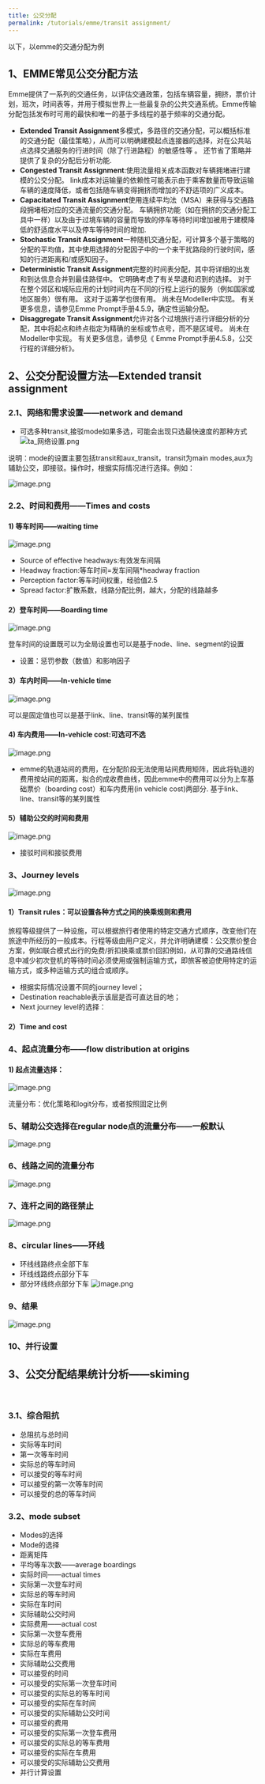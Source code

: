```yaml
---
title: 公交分配
permalink: /tutorials/emme/transit assignment/
---
```


以下，以emme的交通分配为例

## 1、EMME常见公交分配方法

Emme提供了一系列的交通任务，以评估交通政策，包括车辆容量，拥挤，票价计划，班次，时间表等，并用于模拟世界上一些最复杂的公共交通系统。Emme传输分配包括发布时可用的最快和唯一的基于多线程的基于频率的交通分配。


- **Extended Transit Assignment**多模式，多路径的交通分配，可以概括标准的交通分配（最佳策略），从而可以明确建模起点连接器的选择，对在公共站点选择交通服务的行进时间（除了行进路程）的敏感性等 。 还节省了策略并提供了复杂的分配后分析功能.
- **Congested Transit Assignment**:使用流量相关成本函数对车辆拥堵进行建模的公交分配。 link成本对运输量的依赖性可能表示由于乘客数量而导致运输车辆的速度降低，或者包括随车辆变得拥挤而增加的不舒适项的广义成本。
- **Capacitated Transit Assignment**使用连续平均法（MSA）来获得与交通路段拥堵相对应的交通流量的交通分配。 车辆拥挤功能（如在拥挤的交通分配工具中一样）以及由于过境车辆的容量而导致的停车等待时间增加被用于建模降低的舒适度水平以及停车等待时间的增加.
- **Stochastic Transit Assignment**一种随机交通分配，可计算多个基于策略的分配的平均值，其中使用选择的分配因子中的一个来干扰路段的行驶时间，感知的行进距离和/或感知因子。
- **Deterministic Transit Assignment**完整的时间表分配，其中将详细的出发和到达信息合并到最佳路径中。 它明确考虑了有关早退和迟到的选择。 对于在整个郊区和城际应用的计划时间内在不同的行程上运行的服务（例如国家或地区服务）很有用。 这对于运筹学也很有用。 尚未在Modeller中实现。 有关更多信息，请参见Emme Prompt手册4.5.9，确定性运输分配。
- **Disaggregate Transit Assignment**允许对各个过境旅行进行详细分析的分配，其中将起点和终点指定为精确的坐标或节点号，而不是区域号。 尚未在Modeller中实现。 有关更多信息，请参见《 Emme Prompt手册4.5.8，公交行程的详细分析》。
## 2、公交分配设置方法—Extended transit assignment

### 2.1、网络和需求设置——network and demand


- 可选多种transit,接驳mode如果多选，可能会出现只选最快速度的那种方式
![ta_网络设置.png](/assets/images/emme/1667286078961-c1a3553b-f87b-454b-84be-970c6ba5097d.png)


说明：mode的设置主要包括transit和aux_transit，transit为main modes,aux为辅助公交，即接驳。操作时，根据实际情况进行选择。例如：

![image.png](/assets/images/emme/1667286138553-2f44b216-3df5-45f3-b6f3-48f8503a8351.png)


### 2.2、时间和费用——Times and costs

#### 1)	等车时间——waiting time

![image.png](/assets/images/emme/1667286151950-adad0197-31b4-46d1-a881-276a2042b8dd.png)



- Source of effective headways:有效发车间隔
- Headway fraction:等车时间=发车间隔*headway fraction
- Perception factor:等车时间权重，经验值2.5
- Spread factor:扩散系数，线路分配比例，越大，分配的线路越多
#### 2）登车时间——Boarding time

![image.png](/assets/images/emme/1667286159989-64801787-e5df-405c-85e6-7e28c7c229c9.png)


登车时间的设置既可以为全局设置也可以是基于node、line、segment的设置


- 设置：惩罚参数（数值）和影响因子
#### 3）车内时间——In-vehicle time

![image.png](/assets/images/emme/1667286168135-ed726873-c112-4ce1-bf3e-2bb1ed9a1f9d.png)


可以是固定值也可以是基于link、line、transit等的某列属性

#### 4) 车内费用——In-vehicle cost:可选可不选
![image.png](/assets/images/emme/1667286183082-4ee2a26e-9e97-4bc2-a210-e429c6480356.png)



- emme的轨道站间的费用，在分配阶段无法使用站间费用矩阵，因此将轨道的费用按站间的距离，拟合的成收费曲线，因此emme中的费用可以分为上车基础票价（boarding cost）和车内费用(in vehicle cost)两部分.
基于link、line、transit等的某列属性

#### 5）辅助公交的时间和费用
![image.png](/assets/images/emme/1667286206367-c2772ae6-b4cd-428d-b702-464890da36d9.png)



- 接驳时间和接驳费用
### 3、Journey levels
![image.png](/assets/images/emme/1667286216559-f3e226aa-e6b2-484b-8ad4-f5267113be59.png)


#### 1）Transit rules：可以设置各种方式之间的换乘规则和费用
旅程等级提供了一种设施，可以根据旅行者使用的特定交通方式顺序，改变他们在旅途中所经历的一般成本。行程等级由用户定义，并允许明确建模：公交票价整合方案，例如联合模式出行的免费/折扣换乘或票价回扣例如，从可靠的交通路线信息中减少初次登机的等待时间必须使用或强制运输方式，即旅客被迫使用特定的运输方式，或多种运输方式的组合或顺序。


- 根据实际情况设置不同的journey level；
- Destination reachable表示该层是否可直达目的地；
- Next journey level的选择：
#### 2）Time and cost

### 4、起点流量分布——flow distribution at origins

#### 1) 起点流量选择：

![image.png](/assets/images/emme/1667286240645-3360a4a3-d338-481e-b6c9-a896153ef8e6.png)


流量分布：优化策略和logit分布，或者按照固定比例

### 5、辅助公交选择在regular node点的流量分布——一般默认
![image.png](/assets/images/emme/1667286252090-06c5d0cb-1215-439e-9955-61e6cf1496c1.png)


### 6、线路之间的流量分布
![image.png](/assets/images/emme/1667286264180-c82050be-e4b8-4294-ae0c-589fa217c48e.png)


### 7、连杆之间的路径禁止
![image.png](/assets/images/emme/1667286273322-09bbb3e0-d52d-495d-a971-277bf9b4f7ba.png)


### 8、circular lines——环线


- 环线线路终点全部下车
- 环线线路终点部分下车
- 部分环线终点部分下车
![image.png](/assets/images/emme/1667286285624-eb84db43-661f-4635-99c9-dec1aa4599f1.png)


### 9、结果
![image.png](/assets/images/emme/1667286924782-3d3e052c-063c-4006-a6fb-8329d31f6e5f.png)


### 10、并行设置

## 3、公交分配结果统计分析——skiming
​
### 3.1、综合阻抗


-  总阻抗与总时间 
-  实际等车时间 
- 第一次等车时间
- 实际总的等车时间
-  可以接受的等车时间 
- 可以接受的第一次等车时间
- 可以接受的总的等车时间
### 3.2、mode subset


-  Modes的选择 
- Mode的选择
- 距离矩阵
- 平均等车次数——average boardings
-  实际时间——actual times 
- 实际第一次登车时间
- 实际总的等车时间
- 实际在车时间
- 实际辅助公交时间
-  实际费用——actual cost 
- 实际第一次登车费用
- 实际总的等车费用
- 实际在车费用
- 实际辅助公交费用
-  可以接受的时间 
- 可以接受的实际第一次登车时间
- 可以接受的实际总的等车时间
- 可以接受的实际在车时间
- 可以接受的实际辅助公交时间
-  可以接受的费用 
- 可以接受的实际第一次登车费用
- 可以接受的实际总的等车费用
- 可以接受的实际在车费用
- 可以接受的实际辅助公交费用
-  并行计算设置 